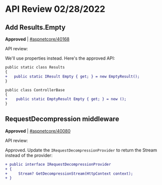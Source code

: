 # API Review 02/28/2022

## Add Results.Empty

**Approved** | [#aspnetcore/40168](https://github.com/dotnet/aspnetcore/issues/40168#issuecomment-1054550507)

API review:

We'll use properties instead. Here's the approved API:

```diff
public static class Results
{
+   public static IResult Empty { get; } = new EmptyResult();
}

public class ControllerBase
{
+    public static EmptyResult Empty { get; } = new ();
}
```
## RequestDecompression middleware

**Approved** | [#aspnetcore/40080](https://github.com/dotnet/aspnetcore/issues/40080#issuecomment-1054578813)

API review:

Approved. Update the `IRequestDecompressionProvider` to return the Stream instead of the provider:

```diff
+ public interface IRequestDecompressionProvider
+ {
+     Stream? GetDecompressionStream(HttpContext context);
+ }
```
